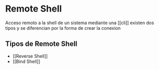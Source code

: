 # Remote Shell

Acceso remoto a la shell de un sistema mediante una [[cli]] existen dos tipos y se diferencian por la forma de crear la conexion

## Tipos de Remote Shell
* [[Reverse Shell]]
* [[Bind Shell]]